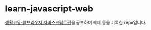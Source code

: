# learn-javascript-web
[생활코딩-웹브라우저 자바스크립트편](https://www.youtube.com/watch?v=dPRtcRwKo-Y&list=PLuHgQVnccGMBB348PWRN0fREzYcYgFybf)을 공부하며 예제 등을 기록한 repo입니다.
